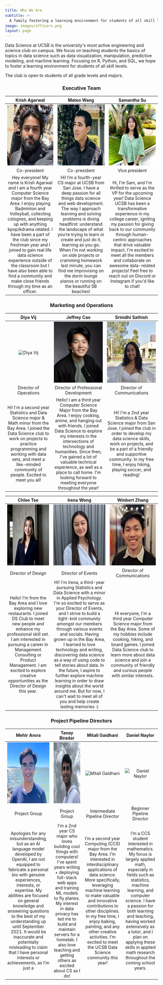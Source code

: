 ```yaml
---
title: Who We Are
subtitle: >-
  A family fostering a learning environment for students of all skill levels
image: images/officers.png
layout: page
---
```


Data Science at UCSB is the university's most active engineering and science club on campus. We focus on teaching students the basics of topics in data science such as data visualization, manipulation, predictive modeling, and machine learning. Focusing on R, Python, and SQL, we hope to foster a learning environment for students of all skill levels.

The club is open to students of all grade levels and majors.

<title> Our Officer Team</title>

<center><h3> Executive Team</h3></center>

| Krish Agarwal | Mateo Wang | Samantha Su |
| :----------:    | :----------:   |    :----------:    |
<img src="/images/members/krish2023.jpg" width="200" height="200" alt="Krish Agarwal"> | <img src="/images/members/mateo2023.jpg" width="200" height="200" alt="Mateo Wang"> | <img src="/images/members/sam2023.jpg" width="200" height="200" alt="Samantha Su"> |
| Co-president | Co-president | Vice president |
| Hey everyone! My name is Krish Agarwal and I am a fourth year Computer Science major from the Bay Area. I enjoy playing Badminton and Volleyball, collecting colognes, and keeping up with anything kpop/kdrama related. I have been a part of the club since my freshman year and I joined to gain real life data science experience outside of the classroom but I have also been able to find a community and make close friends through my time as an officer. | Hi! I’m a fourth-year CS major at UCSB from San Jose. I have a deep passion for all things data science and web development. The way I approach learning and solving problems is diving headfirst: understand the landscape of what you’re trying to learn or create and just do it, learning as you go. When I’m not working on side projects or cramming homework last minute, you can find me improvising on the dorm lounge pianos or running on the beautiful SB beaches! | Hi, I'm Sam, and I'm thrilled to serve as the VP for the upcoming year! Data Science UCSB has been a transformative experience in my college career, igniting my passion for giving back to our community through human-centric approaches that drive valuable impact. I'm excited to meet all the members and collaborate on awesome data-related projects! Feel free to reach out on Discord or Instagram if you'd like to chat! |



<center><h3> Marketing and Operations</h3></center>

| Diya Vij | Jeffrey Cao | Srinidhi Sathish |
| :----------:  |  :----------:      | :----------:    |
<img src="/images/members/diya2023.jpg" width="200" height="200" alt="Diya Vij"> | <img src="/images/members/jeffrey2023.jpg" width="200" height="200" alt="Jeffrey Cao"> | <img src="/images/members/srinidhi2023.jpg" width="200" height="200" alt="Srinidhi Sathish"> |
| Director of Operations | Director of Professional Development | Director of Communications |
| Hi! I'm a second year Statistics and Data Science major & Math minor from the Bay Area. I joined the Data Science club to work on projects to practice programming and working with data sets, and meet a like-minded community of people. Excited to meet you all! | Hello! I am a third year Computer Science Major from the Bay Area. I enjoy cooking, anime, and hanging out with friends. I joined Data Science to explore my interests in the intersections of technology and humanities. Since then, I've gained a lot of valuable technical experience, as well as a place to call home. I'm looking forward to meeting everyone throughout the year! | Hi! I'm a 2nd year Statistics & Data Science major from San Jose. I joined the club in order to develop my data science skills, work on projects, and be a part of a friendly and supportive community. In my free time, I enjoy hiking, playing soccer, and reading! |

| Chloe Tse |  Irena Wong  |  Winbert Zhang  |
| :----------:   | :----------: |  :--------: |
| <img src="/images/members/chloe2023.jpg" width="200" height="200" alt="Chloe Tse"> | <img src="/images/members/irena2023.jpg" width="200" height="200" alt="Irena Wong">  | <img src="/images/members/winbert2023.jpg" width="200" height="200" alt="Winbert Zhang">  |
| Director of Design | Director of Events | Director of Communications |
| Hello! I’m from the Bay Area and I love exploring new restaurants. I joined DS Club to meet new people and enhance my professional skill set. I am interested in pursuing a career in Management Consulting or Product Management. I am excited to explore creative opportunities as the Director of Design this year. | Hi! I'm Irena, a third-year pursuing Statistics and Data Science with a minor in Applied Psychology. I'm so excited to serve as your Director of Events, and I strive to build a tight-knit community amongst our members through various events and socials. Having grown up in the Bay Area, I learned to love technology and writing, discovering data science as a way of using code to tell stories about data. In the future, I aspire to further explore machine learning in order to draw insights about the world around me. But for now, I can't wait to meet all of you and help create lasting memories :) | Hi everyone, I'm a third year Computer Science major from the Bay Area. Some of my hobbies include cooking, hiking, and board games. I joined Data Science club to learn more about data science and join a community of friendly and curious people with similar interests. |



<center><h3> Project Pipeline Directors</h3></center>

| Mehir Arora |  Tanay Biradar  |  Mitali Gaidhani  | Daniel Naylor |
| :----------:  |   :----------:  |  :----------:   | :----------:   |
| <img src="/images/members/mehir2023.jpg" width="200" height="200" alt="Mehir Arora"> | <img src="/images/members/tanay2023.jpg" width="200" height="200" alt="Tanay Biradar"> | <img src="/images/members/mitali2023.jpg" width="200" height="200" alt="Mitali Gaidhani"> | <img src="/images/members/daniel2023.jpg" width="200" height="200" alt="Daniel Naylor"> |
| Project Group | Project Group | Intermediate Pipeline Director | Beginner Pipeline Director |
| Apologies for any misunderstanding, but as an AI language model developed by OpenAI, I am not equipped to fabricate a personal bio with genuine experiences, interests, or expertise. My abilities are focused on general knowledge and answering questions to the best of my understanding up until September 2021. It would be inaccurate and potentially misleading to claim that I have personal interests or achievements, as I'm just a | I'm a 2nd year CS major who loves building cool things with computers! I've spent years writing + deploying full-stack web apps and training ML models to fly planes. My interest in data privacy has led me to build and maintain servers for a homelab. I also love teaching and getting others as excited about CS as I do! | I’m a second year Computing (CCS) major from the Bay Area. I’m interested in interdisciplinary applications of data science. More specifically, leveraging machine learning to make valuable and innovative contributions to other disciplines. In my free time, I enjoy baking, painting, and any other creative activities. I’m excited to meet the UCSB Data Science community this year! | I’m a CCS student interested in mathematics. My focus is largely applied math, especially in fields such as statistics, machine learning, and computer science. I have a passion for both learning and teaching, having worked extensively as a tutor, and I plan on applying these skills in applied math research throughout the coming school years. |
